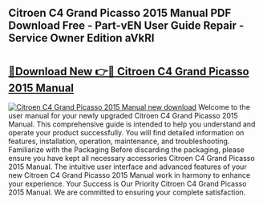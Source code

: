 ## Citroen C4 Grand Picasso 2015 Manual PDF Download Free - Part-vEN User Guide Repair - Service Owner Edition aVkRI

# <h2><a href="http://cf17183.oget.top/?id=Citroen+C4+Grand+Picasso+2015+Manual">🔗Download New 👉🔴 Citroen C4 Grand Picasso 2015 Manual</a></h2>

[![Citroen C4 Grand Picasso 2015 Manual new download](https://i.imgur.com/5g1atiW.png)](http://cf17183.oget.top/?id=Citroen+C4+Grand+Picasso+2015+Manual)
Welcome to the user manual for your newly upgraded Citroen C4 Grand Picasso 2015 Manual. This comprehensive guide is intended to help you understand and operate your product successfully. You will find detailed information on features, installation, operation, maintenance, and troubleshooting. Familiarize with the Packaging Before discarding the packaging, please ensure you have kept all necessary accessories Citroen C4 Grand Picasso 2015 Manual. The intuitive user interface and advanced features of your new Citroen C4 Grand Picasso 2015 Manual work in harmony to enhance your experience. Your Success is Our Priority Citroen C4 Grand Picasso 2015 Manual. We are committed to ensuring your complete satisfaction.
